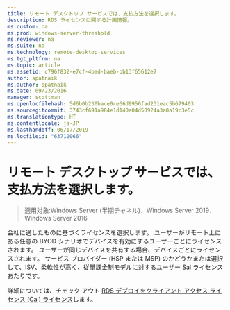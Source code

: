 ```yaml
---
title: リモート デスクトップ サービスでは、支払方法を選択します。
description: RDS ライセンスに関する計画情報。
ms.custom: na
ms.prod: windows-server-threshold
ms.reviewer: na
ms.suite: na
ms.technology: remote-desktop-services
ms.tgt_pltfrm: na
ms.topic: article
ms.assetid: c796f832-e7cf-4bad-baeb-bb13f65612e7
author: spatnaik
ms.author: spatnaik
ms.date: 09/23/2016
manager: scottman
ms.openlocfilehash: 5d6b0b230bace0ce66d9956fad231eac5b679403
ms.sourcegitcommit: 3743cf691a984e1d140a04d50924a3a0a19c3e5c
ms.translationtype: HT
ms.contentlocale: ja-JP
ms.lasthandoff: 06/17/2019
ms.locfileid: "63712066"
---
```

# <a name="remote-desktop-services---choose-how-you-pay"></a>リモート デスクトップ サービスでは、支払方法を選択します。

>適用対象:Windows Server (半期チャネル)、Windows Server 2019、Windows Server 2016

会社に適したものに基づくライセンスを選択します。 ユーザーがリモート上にある任意の BYOD シナリオでデバイスを有効にするユーザーごとにライセンスされます。 ユーザーが同じデバイスを共有する場合、デバイスごとにライセンスされます。 サービス プロバイダー (HSP または MSP) のかどうかまたは選択して、ISV、柔軟性が高く、従量課金制モデルに対するユーザー Sal ライセンスあたりです。

詳細については、チェック アウト [RDS デプロイをクライアント アクセス ライセンス (Cal) ライセンス](rds-client-access-license.md)します。
